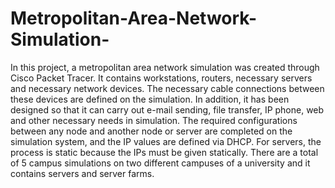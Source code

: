 # Metropolitan-Area-Network-Simulation-
In this project, a metropolitan area network simulation was created through Cisco Packet Tracer. It contains workstations, routers, necessary servers and necessary network devices. The necessary cable connections between these devices are defined on the simulation. In addition, it has been designed so that it can carry out e-mail sending, file transfer, IP phone, web and other necessary needs in simulation. The required configurations between any node and another node or server are completed on the simulation system, and the IP values are defined via DHCP. For servers, the process is static because the IPs must be given statically. There are a total of 5 campus simulations on two different campuses of a university and it contains servers and server farms.
